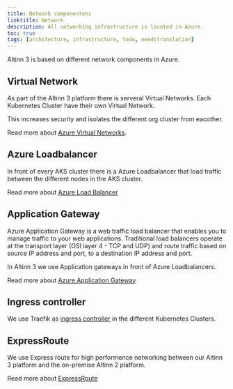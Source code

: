 ```yaml
---
title: Network componentens
linktitle: Network
description: All networking infrastructure is located in Azure.
toc: true
tags: [architecture, infrastructure, todo, needstranslation]
---
```



Altinn 3 is based on different network components in Azure.


## Virtual Network

As part of the Altinn 3 platform there is serveral Virtual Networks.  Each Kubernetes Cluster have their own Virtual Network.

This increases security and isolates the different org cluster from eacother.

Read more about [Azure Virtual Networks](https://docs.microsoft.com/en-us/azure/virtual-network/virtual-networks-overview).

## Azure Loadbalancer

In front of every AKS cluster there is a Azure Loadbalancer that load traffic between the different nodes in the AKS cluster.

Read more about [Azure Load Balancer](https://azure.microsoft.com/en-us/services/load-balancer/)

## Application Gateway

Azure Application Gateway is a web traffic load balancer that enables you to manage traffic to your web applications. Traditional load balancers operate at the transport layer (OSI layer 4 - TCP and UDP) and route 
traffic based on source IP address and port, to a destination IP address and port.

In Altinn 3 we use Application gateways in front of Azure Loadbalancers.

Read more about [Azure Application Gateway](https://docs.microsoft.com/en-us/azure/application-gateway/overview)

## Ingress controller

We use Traefik as [ingress controller](https://kubernetes.io/docs/concepts/services-networking/ingress/) in the different Kubernetes Clusters.

## ExpressRoute

We use Express route for high performence networking between our Altinn 3 platform and the on-premise Altinn 2 platform.

Read more about [ExpressRoute](https://docs.microsoft.com/en-us/azure/expressroute/expressroute-introduction)